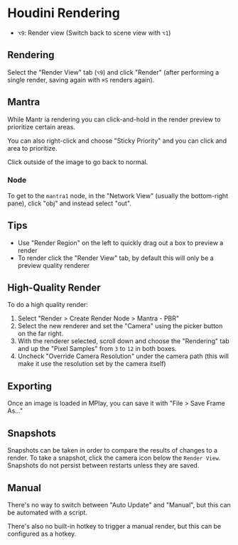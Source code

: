 # Houdini Rendering

- `⌥9`: Render view (Switch back to scene view with `⌥1`)

## Rendering

Select the "Render View" tab (`⌥9`) and click "Render" (after performing a single render, saving again with `⌘S` renders again).

## Mantra

While Mantr ia rendering you can click-and-hold in the render preview to prioritize certain areas.

You can also right-click and choose "Sticky Priority" and you can click and area to prioritize.

Click outside of the image to go back to normal.

### Node

To get to the `mantra1` node, in the "Network View" (usually the bottom-right pane), click "obj" and instead select "out".

## Tips

- Use "Render Region" on the left to quickly drag out a box to preview a render
- To render click the "Render View" tab, by default this will only be a preview quality renderer

## High-Quality Render

To do a high quality render:

1. Select "Render > Create Render Node > Mantra - PBR"
2. Select the new renderer and set the "Camera" using the picker button on the far right.
3. With the renderer selected, scroll down and choose the "Rendering" tab and up the "Pixel Samples" from `3` to `12` in both boxes.
4. Uncheck "Override Camera Resolution" under the camera path (this will make it use the resolution set by the camera itself)

## Exporting

Once an image is loaded in MPlay, you can save it with "File > Save Frame As..."

## Snapshots

Snapshots can be taken in order to compare the results of changes to a render. To take a snapshot, click the camera icon below the `Render View`. Snapshots do not persist between restarts unless they are saved.

## Manual

There's no way to switch between "Auto Update" and "Manual", but this can be automated with a script.

There's also no built-in hotkey to trigger a manual render, but this can be configured as a hotkey.
